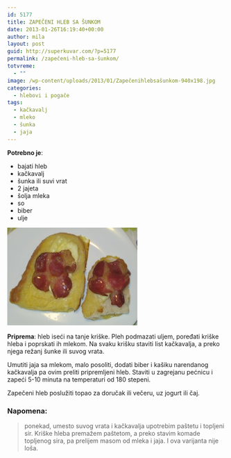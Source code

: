 ```yaml
---
id: 5177
title: ZAPEČENI HLEB SA ŠUNKOM
date: 2013-01-26T16:19:40+00:00
author: mila
layout: post
guid: http://superkuvar.com/?p=5177
permalink: /zapečeni-hleb-sa-šunkom/
totvreme:
  - ""
image: /wp-content/uploads/2013/01/Zapečenihlebsašunkom-940x198.jpg
categories:
  - hlebovi i pogače
tags:
  - kačkavalj
  - mleko
  - šunka
  - jaja
---
```

**Potrebno je**:

  * bajati hleb
  * kačkavalj
  * šunka ili suvi vrat
  * 2 jajeta
  * šolja mleka
  * so
  * biber
  * ulje

<img class="alignnone size-medium wp-image-5178" src="/wp-content/uploads/2013/01/Zapečenihlebsašunkom-300x225.jpg" alt="Zapečenihlebsašunkom" width="300" height="225" /> 

**Priprema**: hleb iseći na tanje kriške. Pleh podmazati uljem, poređati kriške hleba i poprskati ih mlekom. Na svaku krišku staviti list kačkavalja, a preko njega režanj šunke ili suvog vrata.

Umutiti jaja sa mlekom, malo posoliti, dodati biber i kašiku narendanog kačkavalja pa ovim preliti pripremljeni hleb. Staviti u zagrejanu pećnicu i zapeći 5-10 minuta na temperaturi od 180 stepeni.

Zapečeni hleb poslužiti topao za doručak ili večeru, uz jogurt ili čaj.

### Napomena:
> ponekad, umesto suvog vrata i kačkavalja upotrebim paštetu i topljeni sir. Kriške hleba premažem paštetom, a preko stavim komade topljenog sira, pa prelijem masom od mleka i jaja. I ova varijanta nije loša.